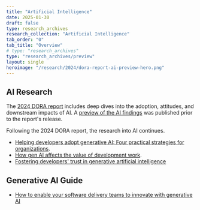 ```yaml
---
title: "Artificial Intelligence"
date: 2025-01-30
draft: false
type: research_archives
research_collection: "Artificial Intelligence"
tab_order: "0"
tab_title: "Overview"
# type: "research_archives"
type: "research_archives/preview"
layout: single
heroimage: "/research/2024/dora-report-ai-preview-hero.png"
---
```


## AI Research

The [2024 DORA report](/research/2024/dora-report/) includes deep dives into the adoption, attitudes, and downstream impacts of AI. A [preview of the AI findings](/research/2024/ai-preview) was published prior to the report's release.

Following the 2024 DORA report, the research into AI continues.

* [Helping developers adopt generative AI: Four practical strategies for organizations](/research/ai/adopt-gen-ai).
* [How gen AI affects the value of development work](/research/ai/value-of-development-work/).
* [Fostering developers' trust in generative artificial intelligence](/research/ai/trust-in-ai./)

## Generative AI Guide

* [How to enable your software delivery teams to innovate with generative AI](/guides/how-to-innovate-with-generative-ai/)
